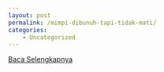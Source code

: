 ```yaml
---
layout: post
permalink: /mimpi-dibunuh-tapi-tidak-mati/
categories:
    - Uncategorized
---
```


[Baca Selengkapnya](/06)
